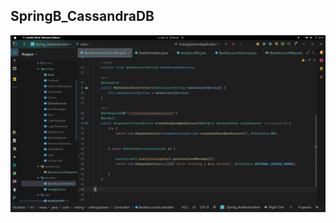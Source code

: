 ## SpringB_CassandraDB

![Alt Text](https://github.com/keringKirwa/SpringB_CassandraDB/blob/main/Screenshot%20from%202023-12-16%2020-46-27.png)


